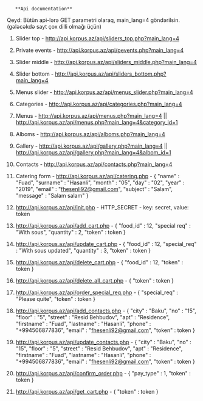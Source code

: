        **Api documentation**
       
Qeyd: Bütün api-lərə GET parametri olaraq, main_lang=4 göndərilsin. (gələcəkdə sayt çox dilli olmağı üçün)

1. Slider top - http://api.korpus.az/api/sliders_top.php?main_lang=4

2. Private events - http://api.korpus.az/api/pevents.php?main_lang=4

3. Slider middle - http://api.korpus.az/api/sliders_middle.php?main_lang=4

4. Slider bottom - http://api.korpus.az/api/sliders_bottom.php?main_lang=4

5. Menus slider - http://api.korpus.az/api/menus_slider.php?main_lang=4

6. Categories - http://api.korpus.az/api/categories.php?main_lang=4

7. Menus - http://api.korpus.az/api/menus.php?main_lang=4 || http://api.korpus.az/api/menus.php?main_lang=4&category_id=1

8. Alboms - http://api.korpus.az/api/alboms.php?main_lang=4

9. Gallery - http://api.korpus.az/api/gallery.php?main_lang=4 || http://api.korpus.az/api/gallery.php?main_lang=4&albom_id=1

10. Contacts - http://api.korpus.az/api/contacts.php?main_lang=4

11. Catering form - http://api.korpus.az/api/catering.php - { "name" : "Fuad", "surname" : "Hasanli", "month" : "05", "day" : "02", "year" : "2019", "email" : "fhesenli92@gmail.com", "subject" : "Salam", "message" : "Salam salam" }

12. http://api.korpus.az/api/init.php - HTTP_SECRET - key: secret, value: token

13. http://api.korpus.az/api/add_cart.php - { "food_id" : 12, "special req" : "With sous", "quantity" : 2, "token" : token }

14. http://api.korpus.az/api/update_cart.php - { "food_id" : 12, "special_req" : "With sous updated", "quantity" : 3, "token" : token }

15. http://api.korpus.az/api/delete_cart.php - { "food_id" : 12, "token" : token }

16. http://api.korpus.az/api/delete_all_cart.php - { "token" : token }

17. http://api.korpus.az/api/order_special_req.php - { "special_req" : "Please quite", "token" : token }

18. http://api.korpus.az/api/add_contacts.php - { "city" : "Baku", "no" : "15", "floor" : "5", "street" : "Resid Behbudov", "apt" : "Residence", "firstname" : "Fuad", "lastname" : "Hasanli", "phone" : "+994506877836", "email" : "fhesenli92@gmail.com", "token" : token }

19. http://api.korpus.az/api/update_contacts.php - { "city" : "Baku", "no" : "15", "floor" : "5", "street" : "Resid Behbudov", "apt" : "Residence", "firstname" : "Fuad", "lastname" : "Hasanli", "phone" : "+994506877836", "email" : "fhesenli92@gmail.com", "token" : token }

20. http://api.korpus.az/api/confirm_order.php - { "pay_type" : 1, "token" : token }

21. http://api.korpus.az/api/get_cart.php - { "token" : token }